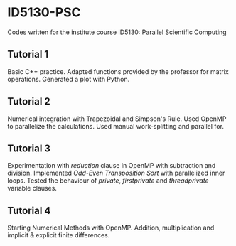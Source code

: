 # ID5130-PSC

Codes written for the institute course ID5130: Parallel Scientific Computing

## Tutorial 1
Basic C++ practice. Adapted functions provided by the professor for matrix operations. Generated a plot with Python.

## Tutorial 2
Numerical integration with Trapezoidal and Simpson's Rule. Used OpenMP to parallelize the calculations. Used manual work-splitting and parallel for.

## Tutorial 3
Experimentation with *reduction* clause in OpenMP with subtraction and division. Implemented *Odd-Even Transposition Sort* with parallelized inner loops. Tested the behaviour of *private*, *firstprivate* and *threadprivate* variable clauses.

## Tutorial 4
Starting Numerical Methods with OpenMP. Addition, multiplication and implicit & explicit finite differences.